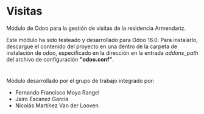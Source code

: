 # Visitas
Módulo de Odoo para la gestión de visitas de la residencia Armendariz.

Este módulo ha sido testeado y desarrollado para Odoo 16.0.
Para instalarlo, descargue el contenido del proyecto en una dentro de la carpeta de instalación de odoo, especificado en la dirección en la entrada *addons_path* del archivo de configuración **"odoo.conf"**.

#
Módulo desarrollado por el grupo de trabajo integrado por:
* Fernando Francisco Moya Rangel
* Jairo Escanez García
* Nicolás Martínez Van der Looven
